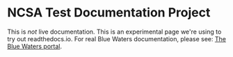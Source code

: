 # NCSA Test Documentation Project

This is *not* live documentation.  This is an experimental page we're using to try out readthedocs.io.  For real Blue Waters documentation, please see: [The Blue Waters portal](https://bluewaters.ncsa.illinois.edu/user-guide).  

